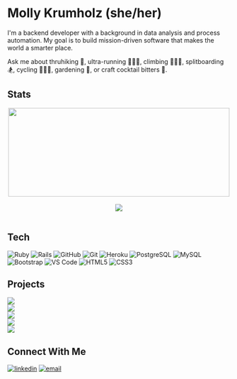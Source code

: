 # Molly Krumholz (she/her)

I'm a backend developer with a background in data analysis and process automation. My goal is to build mission-driven software that makes the world a smarter place.

Ask me about thruhiking 🎒, ultra-running 🏃🏻‍♀️‍, climbing 🧗🏼‍♀️, splitboarding 🏂, cycling 🚴🏼‍♀️, gardening 🌱, or craft cocktail bitters 🥃. 

<!--
**mkrumholz/mkrumholz** is a ✨ _special_ ✨ repository because its `README.md` (this file) appears on your GitHub profile.
-->

## Stats
<section align="center">
  <div>
    <a href="https://github.com/mkrumholz/github-readme-stats">
      <img src="https://github-readme-stats.vercel.app/api?username=mkrumholz&show_icons=true&theme=algolia" align="center" height="200" width="500" />
    </a>
  </div><br/>
  <div>
    <a href="https://github.com/mkrumholz/github-readme-stats">
      <img src="https://github-readme-stats.vercel.app/api/top-langs/?username=mkrumholz&layout=compact&theme=algolia" align="center" />
    </a>
  </div>
</section><br/>

## Tech
<section align="left">

  ![Ruby](https://img.shields.io/badge/-Ruby-CC342D?style=plastic&logo=ruby)
  ![Rails](https://img.shields.io/badge/-Rails-CC0000?style=plastic&logo=ruby-on-rails)
  ![GitHub](https://img.shields.io/badge/-GitHub-181717?style=plastic&logo=github)
  ![Git](https://img.shields.io/badge/-Git-black?style=plastic&logo=git)
  ![Heroku](https://img.shields.io/badge/-Heroku-430098?style=plastic&logo=heroku)
  ![PostgreSQL](https://img.shields.io/badge/-PostgreSQL-ffffff?style=plastic&logo=postgresql)
  ![MySQL](https://img.shields.io/badge/-MySQL-c9dbe8?style=plastic&logo=mysql)
  ![Bootstrap](https://img.shields.io/badge/-Bootstrap-302244?style=plastic&logo=bootstrap)
  ![VS Code](https://img.shields.io/badge/-VS%20Code-007ACC?style=plastic&logo=visual-studio-code)
  ![HTML5](https://img.shields.io/badge/-HTML5-E34F26?style=plastic&logo=html5&logoColor=white)
  ![CSS3](https://img.shields.io/badge/-CSS3-1572B6?style=plastic&logo=css3)
    
</section>

## Projects

[![](https://img.shields.io/badge/-🛍%20Little%20Shop%20of%20Rails-000?style=plastic)](https://github.com/mkrumholz/little-shop-of-rails)<br/>
[![](https://img.shields.io/badge/-🕹%20Battleship-000?style=plastic)](https://github.com/suzkiee/battleship)<br/>
[![](https://img.shields.io/badge/-🔐%20Enigma-000?style=plastic)](https://github.com/mkrumholz/Enigma)<br/>
[![](https://img.shields.io/badge/-📉%20Black%20Thursday-000?style=plastic)](https://github.com/redferret/black_thursday)<br/>
[![](https://img.shields.io/badge/-🌷%20Rails%20Garden-000?style=plastic)](https://github.com/mkrumholz/relational_rails)<br/>
  
## Connect With Me

<section align="left">
  <a href="https://www.linkedin.com/in/mkrumholz/"><img alt="linkedin"  src="https://img.shields.io/badge/-LinkedIn-black.svg?style=for-the-badge&logo=linkedin&colorB=1C5D99"/></a>
  <a href="mailto:krumholz.molly@gmail.com"><img alt="email" src="https://img.shields.io/badge/-Email-f2c236.svg?style=for-the-badge&colorB=0078D4" /></a>
</section>

